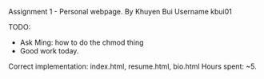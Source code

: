 Assignment 1 - Personal webpage.
By Khuyen Bui
Username kbui01

TODO: 
 - Ask Ming: how to do the chmod thing
 - Good work today. 

Correct implementation: index.html, resume.html, bio.html
Hours spent: ~5.
